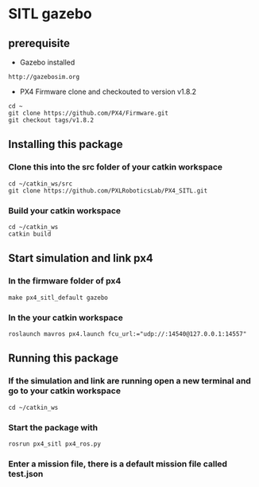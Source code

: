 # SITL gazebo

## prerequisite
* Gazebo installed
```
http://gazebosim.org
```
* PX4 Firmware clone and checkouted to version v1.8.2
```
cd ~
git clone https://github.com/PX4/Firmware.git
git checkout tags/v1.8.2
```

## Installing this package

### Clone this into the src folder of your catkin workspace
```
cd ~/catkin_ws/src
git clone https://github.com/PXLRoboticsLab/PX4_SITL.git
```
### Build your catkin workspace
```
cd ~/catkin_ws
catkin build
```

## Start simulation and link px4

### In the firmware folder of px4
```
make px4_sitl_default gazebo
```

### In the your catkin workspace

```
roslaunch mavros px4.launch fcu_url:="udp://:14540@127.0.0.1:14557"
```

## Running this package

### If the simulation and link are running open a new terminal and go to your catkin workspace
```
cd ~/catkin_ws
```

### Start the package with
````
rosrun px4_sitl px4_ros.py
````

### Enter a mission file, there is a default mission file called test.json
